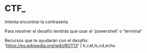 # CTF_

Intenta encontrar la contraseña

Para resolver el desafio tendrás que usar el 'powershell' o 'terminal'

Recursos que te ayudarán con el desafio: 'https://es.wikipedia.org/wiki/ROT13' | tr,cat,ls,cd,echo


